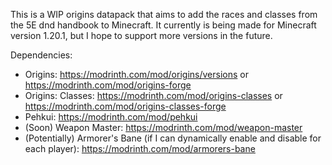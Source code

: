 This is a WIP origins datapack that aims to add the races and classes from the 5E dnd handbook to Minecraft. 
It currently is being made for Minecraft version 1.20.1, but I hope to support more versions in the future. 

Dependencies:
- Origins: https://modrinth.com/mod/origins/versions or https://modrinth.com/mod/origins-forge
- Origins: Classes: https://modrinth.com/mod/origins-classes or https://modrinth.com/mod/origins-classes-forge
- Pehkui: https://modrinth.com/mod/pehkui
- (Soon) Weapon Master: https://modrinth.com/mod/weapon-master
- (Potentially) Armorer's Bane (if I can dynamically enable and disable for each player): https://modrinth.com/mod/armorers-bane
